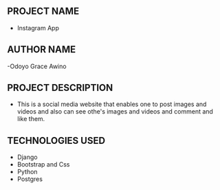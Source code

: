 ## PROJECT NAME

- Instagram App

## AUTHOR NAME

-Odoyo Grace Awino

## PROJECT DESCRIPTION


- This is a social media website that enables one to post images and videos and also can see othe's images and videos and comment and like them.



## TECHNOLOGIES USED

- Django
- Bootstrap and Css
- Python 
- Postgres
